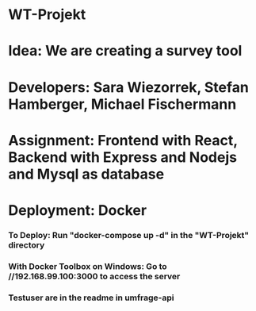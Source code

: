 # WT-Projekt
# Idea:       We are creating a survey tool
# Developers: Sara Wiezorrek, Stefan Hamberger, Michael Fischermann
# Assignment: Frontend with React, Backend with Express and Nodejs and Mysql as database
# Deployment: Docker

### To Deploy: Run "docker-compose up -d" in the "WT-Projekt" directory
### With Docker Toolbox on Windows: Go to //192.168.99.100:3000 to access the server
### Testuser are in the readme in umfrage-api
